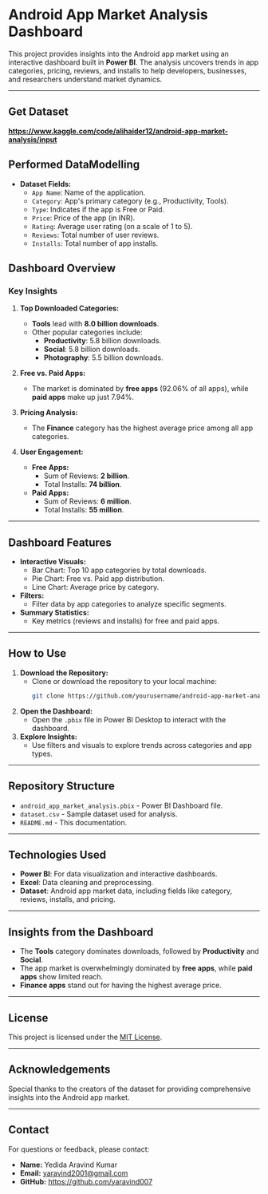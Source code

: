 # Android App Market Analysis Dashboard

This project provides insights into the Android app market using an interactive dashboard built in **Power BI**. The analysis uncovers trends in app categories, pricing, reviews, and installs to help developers, businesses, and researchers understand market dynamics.

---
## **Get Dataset**
**https://www.kaggle.com/code/alihaider12/android-app-market-analysis/input**

## **Performed DataModelling**
- **Dataset Fields:**
  - `App Name`: Name of the application.
  - `Category`: App's primary category (e.g., Productivity, Tools).
  - `Type`: Indicates if the app is Free or Paid.
  - `Price`: Price of the app (in INR).
  - `Rating`: Average user rating (on a scale of 1 to 5).
  - `Reviews`: Total number of user reviews.
  - `Installs`: Total number of app installs.


## **Dashboard Overview**

### **Key Insights**
1. **Top Downloaded Categories:**
   - **Tools** lead with **8.0 billion downloads**.
   - Other popular categories include:
     - **Productivity**: 5.8 billion downloads.
     - **Social**: 5.8 billion downloads.
     - **Photography**: 5.5 billion downloads.

2. **Free vs. Paid Apps:**
   - The market is dominated by **free apps** (92.06% of all apps), while **paid apps** make up just 7.94%.

3. **Pricing Analysis:**
   - The **Finance** category has the highest average price among all app categories.

4. **User Engagement:**
   - **Free Apps:**
     - Sum of Reviews: **2 billion**.
     - Total Installs: **74 billion**.
   - **Paid Apps:**
     - Sum of Reviews: **6 million**.
     - Total Installs: **55 million**.

---

## **Dashboard Features**
- **Interactive Visuals:**
  - Bar Chart: Top 10 app categories by total downloads.
  - Pie Chart: Free vs. Paid app distribution.
  - Line Chart: Average price by category.
- **Filters:**
  - Filter data by app categories to analyze specific segments.
- **Summary Statistics:**
  - Key metrics (reviews and installs) for free and paid apps.

---

## **How to Use**
1. **Download the Repository:**
   - Clone or download the repository to your local machine:
     ```bash
     git clone https://github.com/yourusername/android-app-market-analysis.git
     ```
2. **Open the Dashboard:**
   - Open the `.pbix` file in Power BI Desktop to interact with the dashboard.
3. **Explore Insights:**
   - Use filters and visuals to explore trends across categories and app types.

---

## **Repository Structure**
- `android_app_market_analysis.pbix` - Power BI Dashboard file.
- `dataset.csv` - Sample dataset used for analysis.
- `README.md` - This documentation.

---

## **Technologies Used**
- **Power BI**: For data visualization and interactive dashboards.
- **Excel**: Data cleaning and preprocessing.
- **Dataset**: Android app market data, including fields like category, reviews, installs, and pricing.

---

## **Insights from the Dashboard**
- The **Tools** category dominates downloads, followed by **Productivity** and **Social**.
- The app market is overwhelmingly dominated by **free apps**, while **paid apps** show limited reach.
- **Finance apps** stand out for having the highest average price.

---

## **License**
This project is licensed under the [MIT License](LICENSE).

---

## **Acknowledgements**
Special thanks to the creators of the dataset for providing comprehensive insights into the Android app market.

---

## **Contact**
For questions or feedback, please contact:
- **Name:** Yedida Aravind Kumar
- **Email:** yaravind2001@gmail.com
- **GitHub:** https://github.com/yaravind007

